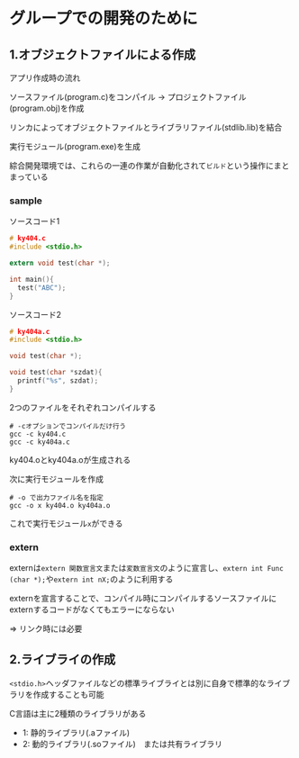 # グループでの開発のために

## 1.オブジェクトファイルによる作成
アプリ作成時の流れ

ソースファイル(program.c)をコンパイル → プロジェクトファイル(program.obj)を作成

リンカによってオブジェクトファイルとライブラリファイル(stdlib.lib)を結合

実行モジュール(program.exe)を生成

綜合開発環境では、これらの一連の作業が自動化されて`ビルド`という操作にまとまっている

### sample
ソースコード1
```c
# ky404.c
#include <stdio.h>

extern void test(char *);

int main(){
  test("ABC");
}
```

ソースコード2
```c
# ky404a.c
#include <stdio.h>

void test(char *);

void test(char *szdat){
  printf("%s", szdat);
}
```

2つのファイルをそれぞれコンパイルする
```
# -cオプションでコンパイルだけ行う
gcc -c ky404.c
gcc -c ky404a.c
```
ky404.oとky404a.oが生成される

次に実行モジュールを作成
```
# -o で出力ファイル名を指定
gcc -o x ky404.o ky404a.o
```
これで実行モジュール`x`ができる

### extern
externは`extern 関数宣言文`または`変数宣言文`のように宣言し、`extern int Func (char *);`や`extern int nX;`のように利用する

externを宣言することで、コンパイル時にコンパイルするソースファイルにexternするコードがなくてもエラーにならない

=> リンク時には必要

## 2.ライブライの作成
`<stdio.h>`ヘッダファイルなどの標準ライブライとは別に自身で標準的なライブラリを作成することも可能

C言語は主に2種類のライブラリがある
- 1: 静的ライブラリ(.aファイル)
- 2: 動的ライブラリ(.soファイル)　または共有ライブラリ

